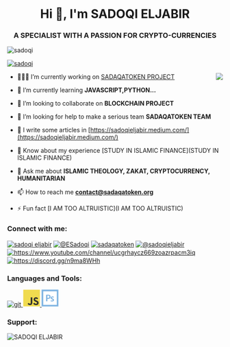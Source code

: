 <h1 align="center">Hi 👋, I'm SADOQI ELJABIR</h1>
<h3 align="center">A SPECIALIST WITH A PASSION FOR CRYPTO-CURRENCIES</h3>

<p align="left"> <img src="https://komarev.com/ghpvc/?username=sadoqi&label=Profile%20views&color=0e75b6&style=flat" alt="sadoqi" /> </p>

<p align="left"> <a href="https://github.com/ryo-ma/github-profile-trophy"><img src="https://github-profile-trophy.vercel.app/?username=sadoqi" alt="sadoqi" /></a> </p>
<img align="right" src="https://media.giphy.com/media/z5iCvo1oCbqt7ukMQs/giphy.gif">

- 🧑🏻‍🔧 I’m currently working on [SADAQATOKEN PROJECT](https://sadaqatoken.org/)

- 🌱 I’m currently learning **JAVASCRIPT,PYTHON...**

- 🧔 I’m looking to collaborate on **BLOCKCHAIN PROJECT**

- 🤝 I’m looking for help to make a serious team **SADAQATOKEN TEAM**

- 📝 I write some articles in [https://sadoqieljabir.medium.com/](https://sadoqieljabir.medium.com/)

- 📄 Know about my experience [STUDY IN ISLAMIC FINANCE](STUDY IN ISLAMIC FINANCE)

- 💬 Ask me about **ISLAMIC THEOLOGY, ZAKAT, CRYPTOCURRENCY, HUMANITARIAN**

- 📫 How to reach me **contact@sadaqatoken.org**

- ⚡ Fun fact [I AM TOO ALTRUISTIC](I AM TOO ALTRUISTIC)

<h3 align="left">Connect with me:</h3>
<p align="left">
<a href="https://linkedin.com/in/sadoqi eljabir" target="blank"><img align="center" src="https://raw.githubusercontent.com/rahuldkjain/github-profile-readme-generator/master/src/images/icons/Social/linked-in-alt.svg" alt="sadoqi eljabir" height="30" width="40" /></a>
<a href="https://twitter.com/ESadoqi" target="blank"><img align="center" src="https://raw.githubusercontent.com/rahuldkjain/github-profile-readme-generator/master/src/images/icons/Social/linked-in-alt.svg" alt="@ESadoqi" height="30" width="40" /></a>
<a href="https://instagram.com/sadaqatoken" target="blank"><img align="center" src="https://raw.githubusercontent.com/rahuldkjain/github-profile-readme-generator/master/src/images/icons/Social/instagram.svg" alt="sadaqatoken" height="30" width="40" /></a>
<a href="https://medium.com/@sadoqieljabir" target="blank"><img align="center" src="https://raw.githubusercontent.com/rahuldkjain/github-profile-readme-generator/master/src/images/icons/Social/medium.svg" alt="@sadoqieljabir" height="30" width="40" /></a>
<a href="https://www.youtube.com/c/https://www.youtube.com/channel/ucgrhaycz669zoazrpacm3iq" target="blank"><img align="center" src="https://raw.githubusercontent.com/rahuldkjain/github-profile-readme-generator/master/src/images/icons/Social/youtube.svg" alt="https://www.youtube.com/channel/ucgrhaycz669zoazrpacm3iq" height="30" width="40" /></a>
<a href="https://discord.gg/https://discord.gg/n9ma8WHh" target="blank"><img align="center" src="https://raw.githubusercontent.com/rahuldkjain/github-profile-readme-generator/master/src/images/icons/Social/discord.svg" alt="https://discord.gg/n9ma8WHh" height="30" width="40" /></a>
</p>

<h3 align="left">Languages and Tools:</h3>
<p align="left"> <a href="https://git-scm.com/" target="_blank" rel="noreferrer"> <img src="https://www.vectorlogo.zone/logos/git-scm/git-scm-icon.svg" alt="git" width="40" height="40"/> </a> <a href="https://developer.mozilla.org/en-US/docs/Web/JavaScript" target="_blank" rel="noreferrer"> <img src="https://raw.githubusercontent.com/devicons/devicon/master/icons/javascript/javascript-original.svg" alt="javascript" width="40" height="40"/> </a> <a href="https://www.photoshop.com/en" target="_blank" rel="noreferrer"> <img src="https://raw.githubusercontent.com/devicons/devicon/master/icons/photoshop/photoshop-line.svg" alt="photoshop" width="40" height="40"/> </a> </p>



<h3 align="left">Support:</h3>
<p><a href="https://www.buymeacoffee.com/SADOQI ELJABIR"> <img align="left" src="https://cdn.buymeacoffee.com/buttons/v2/default-yellow.png" height="50" width="210" alt="SADOQI ELJABIR" /></a></p><br><br>

